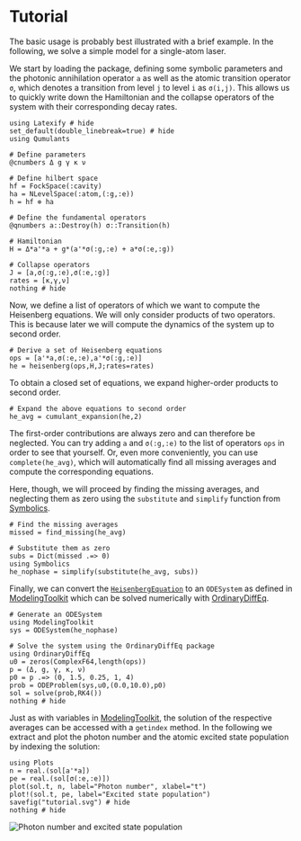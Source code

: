 # Tutorial

The basic usage is probably best illustrated with a brief example. In the following, we solve a simple model for a single-atom laser.

We start by loading the package, defining some symbolic parameters and the photonic annihilation operator `a` as well as the atomic transition operator `σ`, which denotes a transition from level `j` to level `i` as `σ(i,j)`. This allows us to quickly write down the Hamiltonian and the collapse operators of the system with their corresponding decay rates.

```@example tutorial
using Latexify # hide
set_default(double_linebreak=true) # hide
using Qumulants

# Define parameters
@cnumbers Δ g γ κ ν

# Define hilbert space
hf = FockSpace(:cavity)
ha = NLevelSpace(:atom,(:g,:e))
h = hf ⊗ ha

# Define the fundamental operators
@qnumbers a::Destroy(h) σ::Transition(h)

# Hamiltonian
H = Δ*a'*a + g*(a'*σ(:g,:e) + a*σ(:e,:g))

# Collapse operators
J = [a,σ(:g,:e),σ(:e,:g)]
rates = [κ,γ,ν]
nothing # hide
```

Now, we define a list of operators of which we want to compute the Heisenberg equations. We will only consider products of two operators. This is because later we will compute the dynamics of the system up to second order.

```@example tutorial
# Derive a set of Heisenberg equations
ops = [a'*a,σ(:e,:e),a'*σ(:g,:e)]
he = heisenberg(ops,H,J;rates=rates)
```

To obtain a closed set of equations, we expand higher-order products to second order.

```@example tutorial
# Expand the above equations to second order
he_avg = cumulant_expansion(he,2)
```

The first-order contributions are always zero and can therefore be neglected. You can try adding `a` and `σ(:g,:e)` to the list of operators `ops` in order to see that yourself. Or, even more conveniently, you can use `complete(he_avg)`, which will automatically find all missing averages and compute the corresponding equations.

Here, though, we will proceed by finding the missing averages, and neglecting them as zero using the `substitute` and `simplify` function from [Symbolics](https://github.com/JuliaSymbolics/Symbolics.jl).

```@example tutorial
# Find the missing averages
missed = find_missing(he_avg)

# Substitute them as zero
subs = Dict(missed .=> 0)
using Symbolics
he_nophase = simplify(substitute(he_avg, subs))
```

Finally, we can convert the [`HeisenbergEquation`](@ref) to an `ODESystem` as defined in [ModelingToolkit](https://github.com/SciML/ModelingToolkit.jl) which can be solved numerically with [OrdinaryDiffEq](https://github.com/JuliaDiffEq/OrdinaryDiffEq.jl).

```@example tutorial
# Generate an ODESystem
using ModelingToolkit
sys = ODESystem(he_nophase)

# Solve the system using the OrdinaryDiffEq package
using OrdinaryDiffEq
u0 = zeros(ComplexF64,length(ops))
p = (Δ, g, γ, κ, ν)
p0 = p .=> (0, 1.5, 0.25, 1, 4)
prob = ODEProblem(sys,u0,(0.0,10.0),p0)
sol = solve(prob,RK4())
nothing # hide
```

Just as with variables in [ModelingToolkit](https://github.com/SciML/ModelingToolkit.jl), the solution of the respective averages can be accessed with a `getindex` method. In the following we extract and plot the photon number and the atomic excited state population by indexing the solution:

```@example tutorial
using Plots
n = real.(sol[a'*a])
pe = real.(sol[σ(:e,:e)])
plot(sol.t, n, label="Photon number", xlabel="t")
plot!(sol.t, pe, label="Excited state population")
savefig("tutorial.svg") # hide
nothing # hide
```

![Photon number and excited state population](tutorial.svg)
